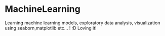 # MachineLearning
Learning machine learning models, exploratory data analysis, visualization using seaborn,matplotlib etc... ! :D
Loving it!
